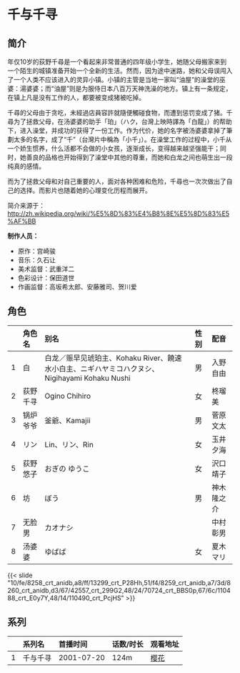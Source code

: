 # 千与千寻


## 简介

年仅10岁的荻野千尋是一个看起来非常普通的四年级小学生，她随父母搬家来到一个陌生的城镇准备开始一个全新的生活。然而，因为途中迷路，她和父母误闯入了一个人类不应该进入的灵异小镇。小镇的主管是当地一家叫“油屋”的澡堂的巫婆：湯婆婆；而“油屋”则是为服侍日本八百万天神洗澡的地方。镇上有一条规定，在镇上凡是没有工作的人，都要被变成猪被吃掉。

千尋的父母由于贪吃，未經過店員容許就隨便觸碰食物，而遭到惩罚变成了猪。千尋为了拯救父母，在汤婆婆的助手「珀」（ハク，台灣上映時譯為「白龍」）的帮助下，进入澡堂，并成功的获得了一份工作。作为代价，她的名字被汤婆婆拿掉了筆劃太多的名字，成了“千”（台灣片中稱為「小千」）。在澡堂工作的过程中，小千从一个娇生惯养，什么活都不会做的小女孩，逐渐成长，变得越来越坚强能干；同时，她善良的品格也开始得到了澡堂中其他的尊重，而她和白龙之间也萌生出一段纯真的感情。

而为了拯救父母和对自己重要的人，面对各种困难和危险，千尋也一次次做出了自己的选择。而影片也随着她的心理变化历程而展开。

简介来源于：http://zh.wikipedia.org/wiki/%E5%8D%83%E4%B8%8E%E5%8D%83%E5%AF%BB

**制作人员：**
- 原作：宫崎骏
- 音乐：久石让
- 美术监督：武重洋二
- 色彩设计：保田道世
- 作画监督：高坂希太郎、安藤雅司、贺川爱

## 角色

|     |   角色名   |   别名  | 性别 |  配音  |
|:--- |:------  |:----      |:---  |:--   |
| 1 | 白 | 白龙／赈早见琥珀主、Kohaku River、饒速水小白主、ニギハヤミコハクヌシ、Nigihayami Kohaku Nushi | 男 | 入野自由 |
| 2 | 荻野千寻 | Ogino Chihiro | 女 | 柊瑠美 |
| 3 | 锅炉爷爷 | 釜爺、Kamajii | 男 | 菅原文太 |
| 4 | リン | Lin、リン、Rin | 女 | 玉井夕海 |
| 5 | 荻野悠子 | おぎの ゆうこ | 女 | 沢口靖子 |
| 6 | 坊 | ぼう | 男 | 神木隆之介 |
| 7 | 无脸男 | カオナシ |  | 中村彰男 |
| 8 | 汤婆婆 | ゆばば | 女 | 夏木マリ |

{{< slide "10/fe/8258_crt_anidb,a8/ff/13299_crt_P28Hh,51/f4/8259_crt_anidb,a7/3d/8260_crt_anidb,d3/67/42557_crt_299G2,48/24/70724_crt_BBS0p,67/6c/110488_crt_E0y7Y,48/14/110490_crt_PcjHS" >}}

## 系列

|     |   系列名   |   首播时间  | 话数/时长  | 观看地址 |
|:---  |:------    |:----      |:---       |:---  |
| 1 | 千与千寻 | 2001-07-20 | 124m | [樱花](https://www.cykz.net/vodplay/qianyuqianxun-1-1/)  |



